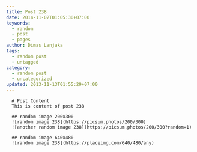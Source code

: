 ```yaml
---
title: Post 238
date: 2014-11-02T01:05:30+07:00
keywords:
  - random
  - post
  - pages
author: Dimas Lanjaka
tags:
  - random post
  - untagged
category:
  - random post
  - uncategorized
updated: 2013-11-13T01:55:29+07:00
---
```


      # Post Content
      This is content of post 238

      ## random image 200x300
      ![random image 238](https://picsum.photos/200/300)
      ![another random image 238](https://picsum.photos/200/300?random=1)

      ## random image 640x480
      ![random image 238](https://placeimg.com/640/480/any)
      